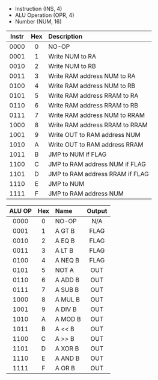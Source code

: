 * Instruction (INS, 4)
* ALU Operation (OPR, 4)
* Number (NUM, 16)

|Instr |Hex| Description                     |
|:----:|:-:|:--------------------------------|
| 0000 | 0 | NO-OP                           |
| 0001 | 1 | Write NUM to RA                 |
| 0010 | 2 | Write NUM to RB                 |
| 0011 | 3 | Write RAM address NUM to RA     |
| 0100 | 4 | Write RAM address NUM to RB     |
| 0101 | 5 | Write RAM address RRAM to RA    |
| 0110 | 6 | Write RAM address RRAM to RB    |
| 0111 | 7 | Write RAM address NUM to RRAM   |
| 1000 | 8 | Write RAM address RRAM to RRAM  |
| 1001 | 9 | Write OUT to RAM address NUM    |
| 1010 | A | Write OUT to RAM address RRAM   |
| 1011 | B | JMP to NUM if FLAG              |
| 1100 | C | JMP to RAM address NUM if FLAG  |
| 1101 | D | JMP to RAM address RRAM if FLAG |
| 1110 | E | JMP to NUM                      |
| 1111 | F | JMP to RAM address NUM          |

|ALU OP|Hex| Name    | Output |
|:----:|:-:|:--------|:------:|
| 0000 | 0 | NO-OP   | N/A    |
| 0001 | 1 | A GT B  | FLAG   |
| 0010 | 2 | A EQ B  | FLAG   |
| 0011 | 3 | A LT B  | FLAG   |
| 0100 | 4 | A NEQ B | FLAG   |
| 0101 | 5 | NOT A   | OUT    |
| 0110 | 6 | A ADD B | OUT    |
| 0111 | 7 | A SUB B | OUT    |
| 1000 | 8 | A MUL B | OUT    |
| 1001 | 9 | A DIV B | OUT    |
| 1010 | A | A MOD B | OUT    |
| 1011 | B | A << B  | OUT    |
| 1100 | C | A >> B  | OUT    |
| 1101 | D | A XOR B | OUT    |
| 1110 | E | A AND B | OUT    |
| 1111 | F | A OR B  | OUT    |
